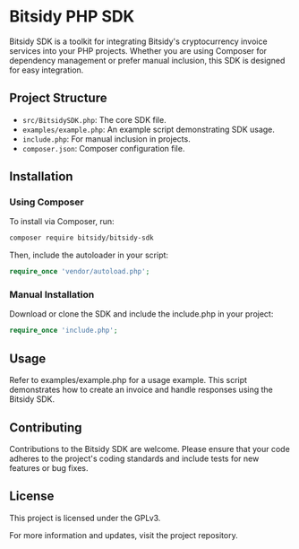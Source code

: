 # Bitsidy PHP SDK

Bitsidy SDK is a toolkit for integrating Bitsidy's cryptocurrency invoice services into your PHP projects. Whether you are using Composer for dependency management or prefer manual inclusion, this SDK is designed for easy integration.

## Project Structure
- `src/BitsidySDK.php`: The core SDK file.
- `examples/example.php`: An example script demonstrating SDK usage.
- `include.php`: For manual inclusion in projects.
- `composer.json`: Composer configuration file.

## Installation

### Using Composer
To install via Composer, run:

```bash
composer require bitsidy/bitsidy-sdk
```

Then, include the autoloader in your script:

```php
require_once 'vendor/autoload.php';
```
### Manual Installation
Download or clone the SDK and include the include.php in your project:

```php
require_once 'include.php';
```

## Usage
Refer to examples/example.php for a usage example. This script demonstrates how to create an invoice and handle responses using the Bitsidy SDK.

## Contributing
Contributions to the Bitsidy SDK are welcome. Please ensure that your code adheres to the project's coding standards and include tests for new features or bug fixes.

## License
This project is licensed under the GPLv3.

For more information and updates, visit the project repository.